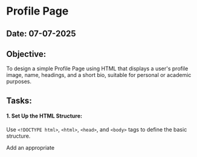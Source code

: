 # Profile Page
## Date: 07-07-2025
## Objective:

To design a simple Profile Page using HTML that displays a user's profile image, name, headings, and a short bio, suitable for personal or academic purposes.

## Tasks:

#### 1. Set Up the HTML Structure:

Use ```<!DOCTYPE html>```, ```<html>```, ```<head>```, and ```<body>``` tags to define the basic structure.

Add an appropriate <title> such as "My Profile".

#### 2. Add Page Headings:

Insert a main heading using ```<h1>``` for the user's name.

Include subheadings such as ```<h2>``` or ```<h3>``` for titles or roles (e.g., "Student", "Web Developer").

#### 3. Insert a Profile Image:

Use the ```<img>``` tag to display the user’s profile picture.

Add alt text and set basic attributes like width and height.

#### 4. Include a Short Bio Section:

Add a paragraph using <p> to provide a short introduction or biography.

The content may include education, interests, or a personal statement.

#### 5. Organize Content Using HTML Elements:

Use ```<section>```, ```<div>```, or ```<article>``` for logical grouping.

Add a horizontal line (```<hr>```) to separate sections.

#### 6. Keep the Design HTML-Only:

Do not use CSS or JavaScript.

Focus on semantic HTML and readability.
## HTML Code:

```
<!DOCTYPE html>
<html>
<head>
    <title>My Profile</title>
    <link rel="stylesheet" href="style.css">
</head>
<body>
    <div class="profile-container">
        <section class="header-section">
            <h1>Nanda Kishore R</h1>
            <h2>Student</h2>
            <h3>Full Stack Developer</h3>
        </section>
        
        <hr>
        
        <section class="image-section">
            <img src="nanda.jpg" alt="Profile picture of Nanda Kishore R" width="200" height="200">
        </section>
        
        <hr>
        
        <section class="about-section">
            <h2>About Me</h2>
            <p>Passionate and results-driven Software Developer with strong problem-solving skills and a solid foundation in Data Structures, Algorithms, OOP, and System Design. Skilled in building scalable, high-performance full-stack web applications using Java, Spring Boot, React, and MongoDB. Writes clean code in agile teams.</p>
        </section>
        
        <hr>
        
        <section class="skills-section">
            <h2>Technical Skills</h2>
            <p><strong>Programming Languages:</strong> Java, JavaScript, Python</p>
            <p><strong>Frameworks:</strong> Spring Boot, React, Node.js</p>
            <p><strong>Databases:</strong> MongoDB, MySQL</p>
            <p><strong>Tools:</strong> Git, VS Code, IntelliJ IDEA</p>
        </section>
        
        <hr>
        
        <section class="education-section">
            <h2>Education</h2>
            <p>Currently pursuing Full Stack Development training with focus on modern web technologies and software engineering best practices.</p>
        </section>
        
        <hr>
        
        <section class="contact-section">
            <h2>Contact Information</h2>
            <p><strong>Email:</strong> r.nandakishore24@gmail.com</p>
            <p><strong>Location:</strong> India</p>
        </section>
    </div>
</body>
</html>
```

## Output:

![image](https://github.com/user-attachments/assets/e7dbdfa9-2fbd-4d0d-ba93-1411cfdf400d)

## CSS Code:

```
body {
    background-color: #f0f0f0;
    font-family: Arial, sans-serif;
    margin: 0;
    padding: 20px;
}

.profile-container {
    max-width: 600px;
    margin: auto;
    background-color: white;
    padding: 30px;
    border-radius: 10px;
    box-shadow: 0 4px 8px rgba(0, 0, 0, 0.1);
}

.header-section h1 {
    text-align: center;
    color: #2c3e50;
    font-size: 2.5em;
    margin-bottom: 10px;
}

.header-section h2 {
    text-align: center;
    color: #3498db;
    font-size: 1.5em;
    margin: 5px 0;
}

.header-section h3 {
    text-align: center;
    color: #27ae60;
    font-size: 1.2em;
    margin: 5px 0;
}

.image-section img {
    display: block;
    margin: auto;
    border-radius: 50%;
    border: 4px solid #3498db;
}

.about-section {
    background-color: #ecf0f1;
    padding: 20px;
    border-radius: 8px;
    margin: 20px 0;
    border-left: 4px solid #3498db;
}

.about-section h2 {
    color: #2c3e50;
    text-align: center;
    margin-bottom: 15px;
}

.about-section p {
    line-height: 1.6;
    text-align: justify;
    margin: 0;
}

.skills-section {
    background-color: #e8f5e8;
    padding: 20px;
    border-radius: 8px;
    margin: 20px 0;
    border-left: 4px solid #27ae60;
}

.skills-section h2 {
    color: #2c3e50;
    text-align: center;
    margin-bottom: 15px;
}

.skills-section p {
    line-height: 1.6;
    margin: 10px 0;
}

.education-section {
    background-color: #fef9e7;
    padding: 20px;
    border-radius: 8px;
    margin: 20px 0;
    border-left: 4px solid #f39c12;
}

.education-section h2 {
    color: #2c3e50;
    text-align: center;
    margin-bottom: 15px;
}

.education-section p {
    line-height: 1.6;
    text-align: justify;
    margin: 0;
}

.contact-section {
    background-color: #fdedec;
    padding: 20px;
    border-radius: 8px;
    margin: 20px 0;
    border-left: 4px solid #e74c3c;
}

.contact-section h2 {
    color: #2c3e50;
    text-align: center;
    margin-bottom: 15px;
}

.contact-section p {
    line-height: 1.6;
    margin: 8px 0;
}

hr {
    border: none;
    height: 2px;
    background-color: #bdc3c7;
    margin: 25px 0;
}

section {
    margin: 25px 0;
}

strong {
    color: #2c3e50;
}

```

## Output:

![image](https://github.com/user-attachments/assets/80a1225d-c6e6-4d38-9753-7c3f2b74ba7e)

![image](https://github.com/user-attachments/assets/ab423338-4456-4956-ad3a-ae9cd74c49d1)

![image](https://github.com/user-attachments/assets/c392ddcc-c3b2-4f04-9698-97284ae81d2e)




## Result:
A simple Profile Page using HTML that displays a user's profile image, name, headings, and a short bio, suitable for personal or academic purposes is designed successfully.
